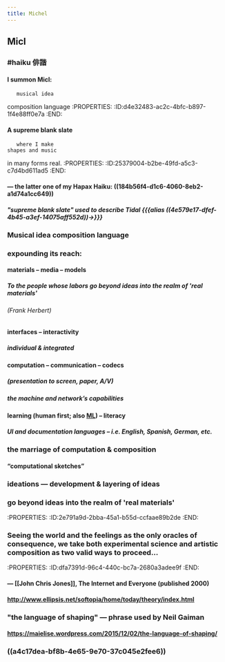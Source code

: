 ```yaml
---
title: Michel
---
```


## Micl
### 

### #haiku 俳諧
#### I summon Micl:      
       musical idea        
composition language
:PROPERTIES:
:ID:d4e32483-ac2c-4bfc-b897-1f4e88ff0e7a
:END:

#### 

#### A supreme blank slate
       where I make       
    shapes and music    
   in many forms real.
:PROPERTIES:
:ID:25379004-b2be-49fd-a5c3-c7d4bd611ad5
:END:

#### 

#### — the latter one of my Hapax Haiku: ((184b56f4-d1c6-4060-8eb2-a1d74a1cc649))
##### "supreme blank slate" used to describe Tidal  {{{alias ((4e579e17-dfef-4b45-a3ef-14075aff552d))→}}}

### 

### Musical idea composition language

### __expounding its reach:__
#### materials – media – models
##### __To the people whose labors go beyond ideas into the realm of 'real materials'__
###### (Frank Herbert)

#### interfaces – interactivity
##### individual & integrated

#### computation – communication – codecs
##### (presentation to screen, paper, A/V)

##### the machine and network’s __capabilities__

#### learning (human first; also [ML](https://en.wikipedia.org/wiki/Machine_learning)) – literacy
##### UI and documentation languages – i.e. English, Spanish, German, etc.

### 

### the marriage of computation & **composition**
#### “computational sketches”

### ideations — development & layering of ideas

### 

### **go beyond ideas** into the realm of 'real materials'
:PROPERTIES:
:ID:2e791a9d-2bba-45a1-b55d-ccfaae89b2de
:END:

### 

### Seeing the world and the feelings as the only oracles of consequence, we take **both experimental science and artistic composition** as two valid ways to proceed…
:PROPERTIES:
:ID:dfa7391d-96c4-440c-bc7a-2680a3adee9f
:END:
#### — [[John Chris Jones]], __The Internet and Everyone__ (published 2000)

#### http://www.ellipsis.net/softopia/home/today/theory/index.html

### 

### "the language of shaping" — phrase used by Neil Gaiman
#### https://maielise.wordpress.com/2015/12/02/the-language-of-shaping/

### 

### ((a4c17dea-bf8b-4e65-9e70-37c045e2fee6))
